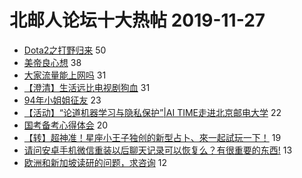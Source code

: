 # 北邮人论坛十大热帖 2019-11-27

- [Dota2之打野归来](https://bbs.byr.cn/article/Dota/957639) 50
- [美帝良心想](https://bbs.byr.cn/article/Picture/3250822) 38
- [大家流量能上网吗](https://bbs.byr.cn/article/Talking/6167978) 31
- [【澄清】生活远比电视剧狗血](https://bbs.byr.cn/article/Feeling/3130180) 31
- [94年小姐姐征友](https://bbs.byr.cn/article/Friends/1945077) 23
- [【活动】“论道机器学习与隐私保护”|AI TIME走进北京邮电大学](https://bbs.byr.cn/article/StudyShare/194140) 22
- [国考备考心得体会](https://bbs.byr.cn/article/Job/2067495) 20
- [【转】超神准！星座小王子独创的新型占卜、來一起試玩一下！](https://bbs.byr.cn/article/Constellations/326533) 19
- [请问安卓手机微信重装以后聊天记录可以恢复么？有很重要的东西!](https://bbs.byr.cn/article/MobileTerminalAT/34478) 13
- [欧洲和新加坡读研的问题，求咨询](https://bbs.byr.cn/article/GoAbroad/308384) 12


